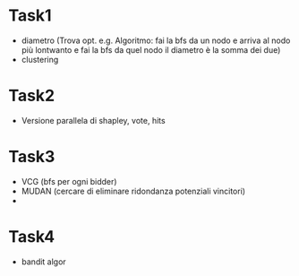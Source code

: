 # Task1

- diametro (Trova opt. e.g. Algoritmo: fai la bfs da un nodo e arriva al nodo più lontwanto e fai la bfs da quel nodo il diametro è la somma dei due)
- clustering

# Task2

- Versione parallela di shapley, vote, hits

# Task3
- VCG (bfs per ogni bidder)
- MUDAN (cercare di eliminare ridondanza potenziali vincitori)
- 

# Task4
- bandit algor